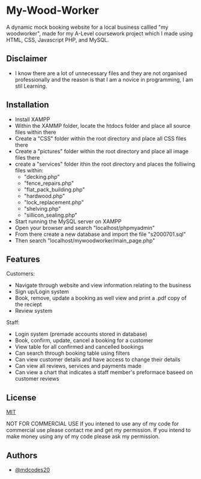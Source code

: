 # My-Wood-Worker

A dynamic mock booking website for a local business callled "my woodworker", made for my A-Level coursework project which I made using HTML, CSS, Javascript PHP, and MySQL. 


## Disclaimer

 - I know there are a lot of unnecessary files and they are not organised professionally and the reason is that I am a novice in programming, I am stil Learning.

## Installation

- Install XAMPP
- Within the XAMMP folder, locate the htdocs folder and place all source files within there
- Create a "CSS" folder within the root directory and place all CSS files there
- Create a "pictures" folder within the root directory and place all image files there
- create a "services" folder ithin the root directory and places the folliwing files within: 
    - "decking.php"
    - "fence_repairs.php" 
    - "flat_pack_building.php" 
    - "hardwood.php" 
    - "lock_replacement.php" 
    - "shelving.php" 
    - "sillicon_sealing.php" 
- Start running the MySQL server on XAMPP
- Open your browser and search "localhost/phpmyadmin"
- From there create a new database and import the file "s2000701.sql" 
- Then search "localhost/mywoodworker/main_page.php"


## Features

Customers: 
- Navigate through website and view information relating to the business
- Sign up/Login system
- Book, remove, update a booking as well view and print a .pdf copy of the reciept 
- Review system


Staff:
- Login system (premade accounts stored in database)
- Book, confirm, update, cancel a booking for a customer
- View table for all confirmed and cancelled bookings
- Can search through booking table using filters
- Can view customer details and have access to change their details
- Can view all reviews, services and payments made
- Can view a chart that indicates a staff member's preformace baseed on customer reviews


## License

[MIT](https://choosealicense.com/licenses/mit/)

NOT FOR COMMERCIAL USE If you intened to use any of my code for commercial use please contact me and get my permission. If you intend to make money using any of my code please ask my permission.

## Authors

- [@mdcodes20](https://www.github.com/mdcodes20)

